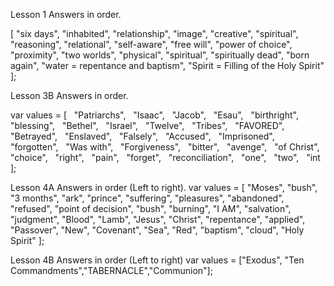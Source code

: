 
Lesson 1 Answers in order.

  [
  "six days",
  "inhabited",
  "relationship",
  "image",
  "creative",
  "spiritual",
  "reasoning",
  "relational",
  "self-aware",
  "free will",
  "power of choice",
  "proximity",
  "two worlds",
  "physical",
  "spiritual",
  "spiritually dead",
  "born again",
  "water = repentance and baptism",
  "Spirit = Filling of the Holy Spirit"
  ];

  Lesson 3B Answers in order.

  var values = [
  "Patriarchs",
  "Isaac",
  "Jacob",
  "Esau",
  "birthright",
  "blessing",
  "Bethel",
  "Israel",
  "Twelve",
  "Tribes",
  "FAVORED",
  "Betrayed",
  "Enslaved",
  "Falsely",
  "Accused",
  "Imprisoned",
  "forgotten",
  "Was with",
  "Forgiveness",
  "bitter",
  "avenge",
  "of Christ",
  "choice",
  "right",
  "pain",
  "forget",
  "reconciliation",
  "one",
  "two",
  "int    
];

Lesson 4A Answers in order (Left to right).
var values = [
               "Moses", "bush", "3 months", "ark", "prince", "suffering",
               "pleasures", "abandoned", "refused", "point of decision",
               "bush", "burning", "I AM", "salvation", "judgment",
               "Blood", "Lamb", "Jesus", "Christ", "repentance", "applied",
               "Passover", "New", "Covenant", "Sea", "Red", "baptism", "cloud", "Holy Spirit"
             ];

Lesson 4B Answers in order (Left to right)
var values =  ["Exodus", "Ten Commandments","TABERNACLE","Communion"];